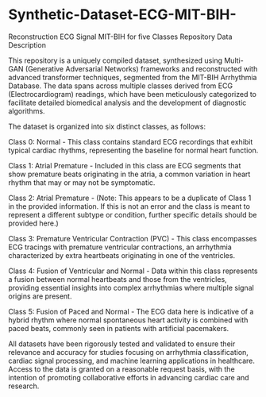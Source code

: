 # Synthetic-Dataset-ECG-MIT-BIH-
Reconstruction ECG Signal MIT-BIH for five Classes
Repository Data Description

This repository is a uniquely compiled dataset, synthesized using Multi-GAN (Generative Adversarial Networks) frameworks and reconstructed with advanced transformer techniques, segmented from the MIT-BIH Arrhythmia Database. The data spans across multiple classes derived from ECG (Electrocardiogram) readings, which have been meticulously categorized to facilitate detailed biomedical analysis and the development of diagnostic algorithms.

The dataset is organized into six distinct classes, as follows:

Class 0: Normal - This class contains standard ECG recordings that exhibit typical cardiac rhythms, representing the baseline for normal heart function.

Class 1: Atrial Premature - Included in this class are ECG segments that show premature beats originating in the atria, a common variation in heart rhythm that may or may not be symptomatic.

Class 2: Atrial Premature - (Note: This appears to be a duplicate of Class 1 in the provided information. If this is not an error and the class is meant to represent a different subtype or condition, further specific details should be provided here.)

Class 3: Premature Ventricular Contraction (PVC) - This class encompasses ECG tracings with premature ventricular contractions, an arrhythmia characterized by extra heartbeats originating in one of the ventricles.

Class 4: Fusion of Ventricular and Normal - Data within this class represents a fusion between normal heartbeats and those from the ventricles, providing essential insights into complex arrhythmias where multiple signal origins are present.

Class 5: Fusion of Paced and Normal - The ECG data here is indicative of a hybrid rhythm where normal spontaneous heart activity is combined with paced beats, commonly seen in patients with artificial pacemakers.

All datasets have been rigorously tested and validated to ensure their relevance and accuracy for studies focusing on arrhythmia classification, cardiac signal processing, and machine learning applications in healthcare. Access to the data is granted on a reasonable request basis, with the intention of promoting collaborative efforts in advancing cardiac care and research.


